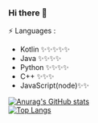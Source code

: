 ### Hi there 👋

<!--
**wenvelope/wenvelope** is a ✨ _special_ ✨ repository because its `README.md` (this file) appears on your GitHub profile.

Here are some ideas to get you started:

- 🔭 I’m currently working on ...
- 🌱 I’m currently learning ...
- 👯 I’m looking to collaborate on ...
- 🤔 I’m looking for help with ...
- 💬 Ask me about ...
- 📫 How to reach me: ...
- 😄 Pronouns: ...
-->
⚡ Languages : 
- Kotlin ✨✨✨✨✨
- Java ✨✨✨✨
- Python ✨✨✨✨
- C++ ✨✨✨
- JavaScript(node)✨✨



[![Anurag's GitHub stats](https://github-readme-stats.vercel.app/api?username=wenvelope&show_icons=false)](https://github.com/anuraghazra/github-readme-stats)  
[![Top Langs](https://github-readme-stats.vercel.app/api/top-langs/?username=wenvelope&hide=CSS,html,javascript,ejs)](https://github.com/anuraghazra/github-readme-stats)
